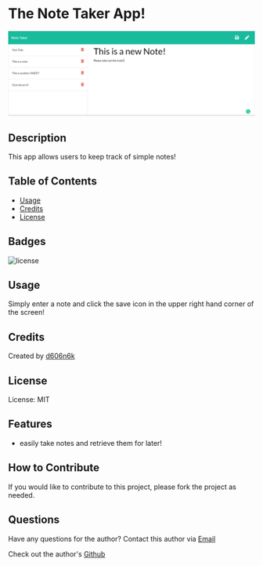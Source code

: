 # The Note Taker App!
![Note Taker Screenshot Image](./public/assets/images/screenshot.png)

## Description
This app allows users to keep track of simple notes!
## Table of Contents
- [Usage](#usage)
- [Credits](#credits)
- [License](#license)

## Badges
![license](https://img.shields.io/badge/license-MIT-blue)

    
## Usage
    
Simply enter a note and click the save icon in the upper right hand corner of the screen!
    
## Credits
    
Created by [d606n6k](https://github.com/d606n6k)
    
## License
License: MIT

## Features
- easily take notes and retrieve them for later!

## How to Contribute
If you would like to contribute to this project, please fork the project as needed.

## Questions
Have any questions for the author? Contact this author via [Email](mailto:aaronlucht@gmail.com)

Check out the author's [Github](https://github.com/d606n6k)
